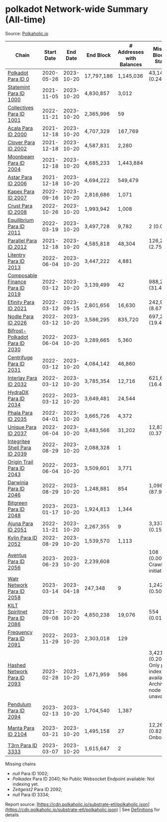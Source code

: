 # polkadot Network-wide Summary (All-time)

Source: [Polkaholic.io](https://polkaholic.io)


| Chain            | Start Date | End Date | End Block | # Addresses with Balances | Missing Blocks / Status |
| ---------------- | ---------- | ---------| --------- | ------------------------- | ----------------------- |
| [Polkadot Para ID 0](/polkadot/0-polkadot) | 2020-05-26 | 2023-10-20 | 17,797,186 |  1,145,036 | 43,143 (0.24%)  |
| [Statemint Para ID 1000](/polkadot/1000-statemint) | 2021-11-05 | 2023-10-20 | 4,830,857 |  3,012 |    |
| [Collectives Para ID 1001](/polkadot/1001-collectives) | 2022-11-21 | 2023-10-20 | 2,365,996 |  59 |    |
| [Acala Para ID 2000](/polkadot/2000-acala) | 2021-12-18 | 2023-10-20 | 4,707,329 |  167,769 |    |
| [Clover Para ID 2002](/polkadot/2002-clover) | 2021-12-18 | 2023-10-20 | 4,587,831 |  2,280 |    |
| [Moonbeam Para ID 2004](/polkadot/2004-moonbeam) | 2021-12-18 | 2023-10-20 | 4,685,233 |  1,443,884 |    |
| [Astar Para ID 2006](/polkadot/2006-astar) | 2021-12-18 | 2023-10-20 | 4,694,222 |  549,479 |    |
| [Kapex Para ID 2007](/polkadot/2007-kapex) | 2022-09-16 | 2023-10-20 | 2,816,686 |  1,071 |    |
| [Crust Para ID 2008](/polkadot/2008-crust) | 2022-10-26 | 2023-10-20 | 1,993,942 |  1,008 |    |
| [Equilibrium Para ID 2011](/polkadot/2011-equilibrium) | 2022-03-19 | 2023-10-20 | 3,497,728 |  9,782 | 2 (0.00%)  |
| [Parallel Para ID 2012](/polkadot/2012-parallel) | 2021-12-18 | 2023-10-20 | 4,585,818 |  48,304 | 126,256 (2.75%)  |
| [Litentry Para ID 2013](/polkadot/2013-litentry) | 2022-06-04 | 2023-10-20 | 3,447,222 |  4,881 |    |
| [Composable Finance Para ID 2019](/polkadot/2019-composable) | 2022-03-12 | 2023-10-20 | 3,139,499 |  42 | 988,228 (31.48%)  |
| [Efinity Para ID 2021](/polkadot/2021-efinity) | 2022-03-12 | 2023-09-15 | 2,801,656 |  16,630 | 242,949 (8.67%)  |
| [Nodle Para ID 2026](/polkadot/2026-nodle) | 2022-03-12 | 2023-10-20 | 3,586,295 |  835,720 | 697,249 (19.44%)  |
| [Bifrost-Polkadot Para ID 2030](/polkadot/2030-bifrost-dot) | 2022-06-04 | 2023-10-20 | 3,289,665 |  5,360 |    |
| [Centrifuge Para ID 2031](/polkadot/2031-centrifuge) | 2022-03-12 | 2023-10-20 | 4,084,142 |  46,860 |    |
| [Interlay Para ID 2032](/polkadot/2032-interlay) | 2022-03-12 | 2023-10-20 | 3,785,354 |  12,716 | 621,626 (16.42%)  |
| [HydraDX Para ID 2034](/polkadot/2034-hydradx) | 2022-03-12 | 2023-10-20 | 3,649,481 |  24,544 |    |
| [Phala Para ID 2035](/polkadot/2035-phala) | 2022-04-01 | 2023-10-20 | 3,665,726 |  4,372 |    |
| [Unique Para ID 2037](/polkadot/2037-unique) | 2022-06-04 | 2023-10-20 | 3,483,566 |  31,202 | 12,839 (0.37%)  |
| [Integritee Shell Para ID 2039](/polkadot/2039-integritee-shell) | 2022-08-29 | 2023-10-20 | 2,088,328 |  1 |    |
| [Origin Trail Para ID 2043](/polkadot/2043-origintrail) | 2022-06-04 | 2023-10-20 | 3,509,601 |  3,771 |    |
| [Darwinia Para ID 2046](/polkadot/2046-darwinia) | 2022-08-29 | 2023-10-20 | 1,248,881 |  854 | 1,098,047 (87.92%)  |
| [Bitgreen Para ID 2048](/polkadot/2048-bitgreen) | 2023-01-17 | 2023-10-20 | 1,924,813 |  1,344 |    |
| [Ajuna Para ID 2051](/polkadot/2051-ajuna) | 2022-11-21 | 2023-10-20 | 2,267,355 |  9 | 3,337 (0.15%)  |
| [Kylin Para ID 2052](/polkadot/2052-kylin) | 2022-08-29 | 2023-10-20 | 1,539,570 |  1,113 |    |
| [Aventus Para ID 2056](/polkadot/2056-aventus) | 2023-06-23 | 2023-10-20 | 2,239,608 |   | 108 (0.00%) Crawling initiated |
| [Watr Network Para ID 2058](/polkadot/2058-watr) | 2023-03-14 | 2023-04-18 | 247,348 |  9 | 1,242 (0.50%)  |
| [KILT Spiritnet Para ID 2086](/polkadot/2086-kilt) | 2021-09-08 | 2023-10-20 | 4,850,238 |  19,076 | 554 (0.01%)  |
| [Frequency Para ID 2091](/polkadot/2091-frequency) | 2022-11-29 | 2023-10-20 | 2,303,018 |  129 |    |
| [Hashed Network Para ID 2093](/polkadot/2093-hashed) | 2023-02-28 | 2023-10-20 | 1,671,959 |  586 | 3,421 (0.20%) Only partial index available: Archive node unavailable |
| [Pendulum Para ID 2094](/polkadot/2094-pendulum) | 2023-02-13 | 2023-10-20 | 1,704,540 |  1,387 |    |
| [Manta Para ID 2104](/polkadot/2104-manta) | 2023-03-21 | 2023-10-20 | 1,495,158 |  27 | 12,262 (0.82%) Onboarding |
| [T3rn Para ID 3333](/polkadot/3333-t3rn) | 2023-03-07 | 2023-10-20 | 1,615,647 |  2 |    |

Missing chains


* *null* Para ID 1002; 
* *Polkadex* Para ID 2040; No Public Websocket Endpoint available: Not indexing yet.
* *Zeitgeist2* Para ID 2092; 
* *null* Para ID 3334; 

Report source: [https://cdn.polkaholic.io/substrate-etl/polkaholic.json](https://cdn.polkaholic.io/substrate-etl/polkaholic.json) | See [Definitions](/DEFINITIONS.md) for details
